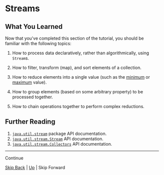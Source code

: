 # Streams

## What You Learned

Now that you've completed this section of the tutorial, you should be familiar
with the following topics:

1. How to process data declaratively, rather than algorithmically, using
   `Stream`s.

2. How to filter, transform (map), and sort elements of a collection.

3. How to reduce elements into a single value (such as the
   [minimum](https://docs.oracle.com/javase/8/docs/api/java/util/stream/Collectors.html#minBy-java.util.Comparator-)
   or
   [maximum](https://docs.oracle.com/javase/8/docs/api/java/util/stream/Collectors.html#maxBy-java.util.Comparator-)
   value).

4. How to group elements (based on some arbitrary property) to be processed
   together.

5. How to chain operations together to perform complex reductions.

## Further Reading

1. [`java.util.stream`](https://docs.oracle.com/javase/8/docs/api/java/util/stream/package-summary.html)
   package API documentation.
2. [`java.util.stream.Stream`](https://docs.oracle.com/javase/8/docs/api/java/util/stream/Stream.html)
   API documentation.
3. [`java.util.stream.Collectors`](https://docs.oracle.com/javase/8/docs/api/java/util/stream/Collectors.html)
   API documentation.

---

Continue

[Skip Back](../optional/start.md) | [Up](../start.md) | Skip Forward
